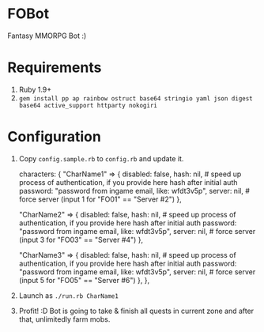 # FOBot

Fantasy MMORPG Bot :)

# Requirements
1. Ruby 1.9+
2. `gem install pp ap rainbow ostruct base64 stringio yaml json digest base64 active_support httparty nokogiri`

# Configuration
1. Copy `config.sample.rb` to `config.rb` and update it.

    characters: {
      "CharName1" => {
        disabled: false,
        hash: nil, # speed up process of authentication, if you provide here hash after initial auth
        password: "password from ingame email, like: wfdt3v5p",
        server: nil, # force server (input 1 for "FO01" == "Server #2")
      },
      
      "CharName2" => {
        disabled: false,
        hash: nil, # speed up process of authentication, if you provide here hash after initial auth
        password: "password from ingame email, like: wfdt3v5p",
        server: nil, # force server (input 3 for "FO03" == "Server #4")
      },
      
      "CharName3" => {
        disabled: false,
        hash: nil, # speed up process of authentication, if you provide here hash after initial auth
        password: "password from ingame email, like: wfdt3v5p",
        server: nil, # force server (input 5 for "FO05" == "Server #6")
      },
    },

2. Launch as `./run.rb CharName1`
3. Profit! :D Bot is going to take & finish all quests in current zone and after that, unlimitedly farm mobs.